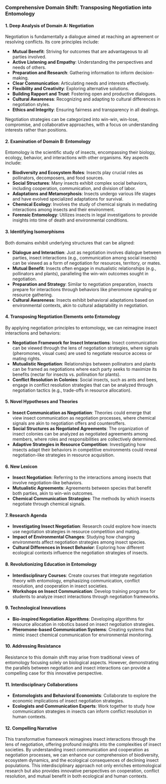 ### Comprehensive Domain Shift: Transposing Negotiation into Entomology

#### 1. Deep Analysis of Domain A: Negotiation
Negotiation is fundamentally a dialogue aimed at reaching an agreement or resolving conflicts. Its core principles include:

- **Mutual Benefit**: Striving for outcomes that are advantageous to all parties involved.
- **Active Listening and Empathy**: Understanding the perspectives and needs of others.
- **Preparation and Research**: Gathering information to inform decision-making.
- **Clear Communication**: Articulating needs and interests effectively.
- **Flexibility and Creativity**: Exploring alternative solutions.
- **Building Rapport and Trust**: Fostering open and productive dialogues.
- **Cultural Awareness**: Recognizing and adapting to cultural differences in negotiation styles.
- **Ethics and Integrity**: Ensuring fairness and transparency in all dealings.

Negotiation strategies can be categorized into win-win, win-lose, compromise, and collaborative approaches, with a focus on understanding interests rather than positions.

#### 2. Examination of Domain B: Entomology
Entomology is the scientific study of insects, encompassing their biology, ecology, behavior, and interactions with other organisms. Key aspects include:

- **Biodiversity and Ecosystem Roles**: Insects play crucial roles as pollinators, decomposers, and food sources.
- **Social Structures**: Many insects exhibit complex social behaviors, including cooperation, communication, and division of labor.
- **Adaptations and Metamorphosis**: Insects undergo various life stages and have evolved specialized adaptations for survival.
- **Chemical Ecology**: Involves the study of chemical signals in mediating interactions among insects and their environment.
- **Forensic Entomology**: Utilizes insects in legal investigations to provide insights into time of death and environmental conditions.

#### 3. Identifying Isomorphisms
Both domains exhibit underlying structures that can be aligned:

- **Dialogue and Interaction**: Just as negotiation involves dialogue between parties, insect interactions (e.g., communication among social insects) can be viewed as a form of negotiation for resources, territory, or mates.
- **Mutual Benefit**: Insects often engage in mutualistic relationships (e.g., pollinators and plants), paralleling the win-win outcomes sought in negotiation.
- **Preparation and Strategy**: Similar to negotiation preparation, insects prepare for interactions through behaviors like pheromone signaling or resource gathering.
- **Cultural Awareness**: Insects exhibit behavioral adaptations based on environmental contexts, akin to cultural adaptability in negotiation.

#### 4. Transposing Negotiation Elements onto Entomology
By applying negotiation principles to entomology, we can reimagine insect interactions and behaviors:

- **Negotiation Framework for Insect Interactions**: Insect communication can be viewed through the lens of negotiation strategies, where signals (pheromones, visual cues) are used to negotiate resource access or mating rights.
- **Mutualistic Negotiation**: Relationships between pollinators and plants can be framed as negotiations where each party seeks to maximize its benefits (nectar for insects vs. pollination for plants).
- **Conflict Resolution in Colonies**: Social insects, such as ants and bees, engage in conflict resolution strategies that can be analyzed through negotiation tactics (e.g., trade-offs in resource allocation).

#### 5. Novel Hypotheses and Theories
- **Insect Communication as Negotiation**: Theories could emerge that view insect communication as negotiation processes, where chemical signals are akin to negotiation offers and counteroffers.
- **Social Structures as Negotiated Agreements**: The organization of insect colonies can be analyzed as negotiated agreements among members, where roles and responsibilities are collectively determined.
- **Adaptive Strategies in Resource Competition**: Investigating how insects adapt their behaviors in competitive environments could reveal negotiation-like strategies in resource acquisition.

#### 6. New Lexicon
- **Insect Negotiation**: Referring to the interactions among insects that involve negotiation-like behaviors.
- **Mutualistic Agreements**: Agreements between species that benefit both parties, akin to win-win outcomes.
- **Chemical Communication Strategies**: The methods by which insects negotiate through chemical signals.

#### 7. Research Agenda
- **Investigating Insect Negotiation**: Research could explore how insects use negotiation strategies in resource competition and mating.
- **Impact of Environmental Changes**: Studying how changing environments affect negotiation strategies among insect species.
- **Cultural Differences in Insect Behavior**: Exploring how different ecological contexts influence the negotiation strategies of insects.

#### 8. Revolutionizing Education in Entomology
- **Interdisciplinary Courses**: Create courses that integrate negotiation theory with entomology, emphasizing communication, conflict resolution, and cooperation in insect societies.
- **Workshops on Insect Communication**: Develop training programs for students to analyze insect interactions through negotiation frameworks.

#### 9. Technological Innovations
- **Bio-inspired Negotiation Algorithms**: Developing algorithms for resource allocation in robotics based on insect negotiation strategies.
- **Pheromone-based Communication Systems**: Creating systems that mimic insect chemical communication for environmental monitoring.

#### 10. Addressing Resistance
Resistance to this domain shift may arise from traditional views of entomology focusing solely on biological aspects. However, demonstrating the parallels between negotiation and insect interactions can provide a compelling case for this innovative perspective.

#### 11. Interdisciplinary Collaborations
- **Entomologists and Behavioral Economists**: Collaborate to explore the economic implications of insect negotiation strategies.
- **Ecologists and Communication Experts**: Work together to study how communication strategies in insects can inform conflict resolution in human contexts.

#### 12. Compelling Narrative
This transformative framework reimagines insect interactions through the lens of negotiation, offering profound insights into the complexities of insect societies. By understanding insect communication and cooperation as negotiation processes, we can enhance our comprehension of biodiversity, ecosystem dynamics, and the ecological consequences of declining insect populations. This interdisciplinary approach not only enriches entomological research but also provides innovative perspectives on cooperation, conflict resolution, and mutual benefit in both ecological and human contexts.